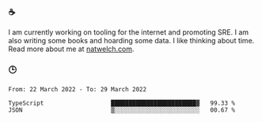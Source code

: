 ### ☕

I am currently working on tooling for the internet and promoting SRE. I am also writing some books and hoarding some data. I like thinking about time. Read more about me at [natwelch.com](https://natwelch.com).

### 🕒

<!--START_SECTION:waka-->

```text
From: 22 March 2022 - To: 29 March 2022

TypeScript                   ████████████████████████▓   99.33 %
JSON                         ▒░░░░░░░░░░░░░░░░░░░░░░░░   00.67 %
```

<!--END_SECTION:waka-->
